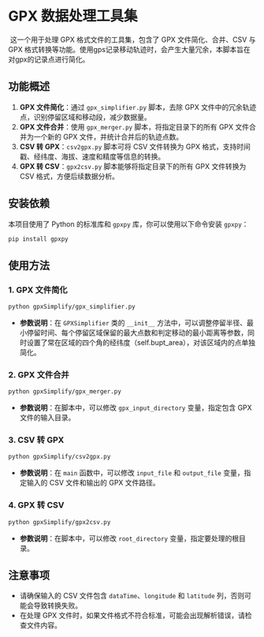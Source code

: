 # GPX 数据处理工具集

​	这一个用于处理 GPX 格式文件的工具集，包含了 GPX 文件简化、合并、CSV 与 GPX 格式转换等功能。使用gps记录移动轨迹时，会产生大量冗余，本脚本旨在对gpx的记录点进行简化。

## 功能概述
1. **GPX 文件简化**：通过 `gpx_simplifier.py` 脚本，去除 GPX 文件中的冗余轨迹点，识别停留区域和移动段，减少数据量。
2. **GPX 文件合并**：使用 `gpx_merger.py` 脚本，将指定目录下的所有 GPX 文件合并为一个新的 GPX 文件，并统计合并后的轨迹点数。
3. **CSV 转 GPX**：`csv2gpx.py` 脚本可将 CSV 文件转换为 GPX 格式，支持时间戳、经纬度、海拔、速度和精度等信息的转换。
4. **GPX 转 CSV**：`gpx2csv.py` 脚本能够将指定目录下的所有 GPX 文件转换为 CSV 格式，方便后续数据分析。

## 安装依赖
本项目使用了 Python 的标准库和 `gpxpy` 库，你可以使用以下命令安装 `gpxpy`：
```bash
pip install gpxpy
```

## 使用方法

### 1. GPX 文件简化
```bash
python gpxSimplify/gpx_simplifier.py
```
- **参数说明**：在 `GPXSimplifier` 类的 `__init__` 方法中，可以调整停留半径、最小停留时间、每个停留区域保留的最大点数和判定移动的最小距离等参数，同时设置了常在区域的四个角的经纬度（self.bupt_area），对该区域内的点单独简化。

### 2. GPX 文件合并
```bash
python gpxSimplify/gpx_merger.py
```
- **参数说明**：在脚本中，可以修改 `gpx_input_directory` 变量，指定包含 GPX 文件的输入目录。

### 3. CSV 转 GPX
```bash
python gpxSimplify/csv2gpx.py
```
- **参数说明**：在 `main` 函数中，可以修改 `input_file` 和 `output_file` 变量，指定输入的 CSV 文件和输出的 GPX 文件路径。

### 4. GPX 转 CSV
```bash
python gpxSimplify/gpx2csv.py
```
- **参数说明**：在脚本中，可以修改 `root_directory` 变量，指定要处理的根目录。

## 注意事项
- 请确保输入的 CSV 文件包含 `dataTime`、`longitude` 和 `latitude` 列，否则可能会导致转换失败。
- 在处理 GPX 文件时，如果文件格式不符合标准，可能会出现解析错误，请检查文件内容。
